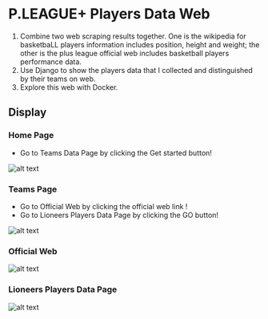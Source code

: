 # P.LEAGUE+ Players Data Web
1. Combine two web scraping results together. One is the wikipedia for basketbaLL players information includes position, height and weight; the other is the plus league official web includes basketball players performance data. 
2. Use Django to show the players data that I collected and distinguished by their teams on web. 
3. Explore this web with Docker. 

## Display
### Home Page
* Go to Teams Data Page by clicking the Get started button!

![alt text](https://github.com/jamesdai0717/basketball/blob/main/images/home_page.PNG?raw=true)
### Teams Page
* Go to Official Web by clicking the official web link !
* Go to Lioneers Players Data Page by clicking the GO button!

![alt text](https://github.com/jamesdai0717/basketball/blob/main/images/team_page.PNG?raw=true)
### Official Web
![alt text](https://github.com/jamesdai0717/basketball/blob/main/images/lion_official.PNG?raw=true)
### Lioneers Players Data Page
![alt text](https://github.com/jamesdai0717/basketball/blob/main/images/lion.PNG?raw=true)
